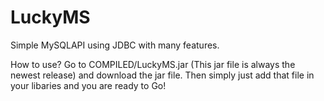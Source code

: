 # LuckyMS
Simple MySQLAPI using JDBC with many features.

How to use? Go to COMPILED/LuckyMS.jar (This jar file is always the newest release) and download the jar file. Then simply just add that file in your libaries and you are ready to Go!

